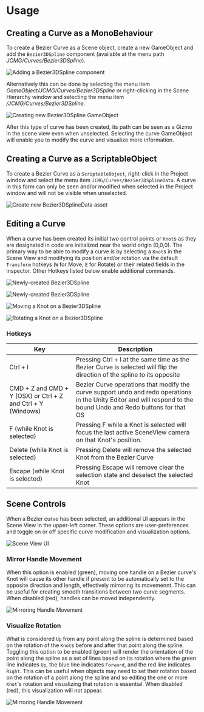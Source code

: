 # Usage

## Creating a Curve as a MonoBehaviour

To create a Bezier Curve as a Scene object, create a new GameObject and add the `Bezier3DSpline` component (available at the menu path _JCMG/Curves/Bezier3DSpline_). 

![Adding a Bezier3DSpline component](./Images/CreateBezierSplineComponent01.png)

Alternatively this can be done by selecting the menu item _GameObject/JCMG/Curves/Bezier3DSpline_ or right-clicking in the Scene Hierarchy window and selecting the menu item _/JCMG/Curves/Bezier3DSpline_.

![Creating new Bezier3DSpline GameObject](./Images/CreateBezierSplineComponent02.png)

After this type of curve has been created, its path can be seen as a Gizmo in the scene view even when unselected. Selecting the curve GameObject will enable you to modify the curve and visualize more information.

## Creating a Curve as a ScriptableObject

To create a Bezier Curve as a `ScriptableObject`, right-click in the Project window and select the menu item `JCMG/Curves/Bezier3DSplineData`. A curve in this form can only be seen and/or modified when selected in the Project window and will not be visible when unselected.

![Create new Bezier3DSplineData asset](./Images/CreateBezierSplineDataAsset01.png)

## Editing a Curve

When a curve has been created its initial two control points or `Knot`s as they are designated in code are initialized near the world origin (0,0,0). The primary way to be able to modify a curve is by selecting a `Knot`s in the Scene View and modifying its position and/or rotation via the default `Transform` hotkeys (`W` for Move, `E` for Rotate) or their related fields in the inspector. Other Hotkeys listed below enable additional commands.

![Newly-created Bezier3DSpline](./Images/Bezier3DSpline01.png)

![Newly-created Bezier3DSpline](./Images/Bezier3DSpline02.png)

![Moving a Knot on a Bezier3DSpline](./Images/Bezier3DSpline_Move01.gif)

![Rotating a Knot on a Bezier3DSpline](./Images/Bezier3DSpline_Rotate01.gif)

### Hotkeys

| Key | Description |
|-----|-------------|
| Ctrl + I | Pressing Ctrl + I at the same time as the Bezier Curve is selected will flip the direction of the spline to its opposite | 
| CMD + Z and CMD + Y (OSX) or Ctrl + Z and Ctrl + Y (Windows)| Bezier Curve operations that modify the curve support undo and redo operations in the Unity Editor and will respond to the bound Undo and Redo buttons for that OS |
| F (while Knot is selected) | Pressing F while a Knot is selected will focus the last active SceneView camera on that Knot's position. |
| Delete (while Knot is selected) | Pressing Delete will remove the selected Knot from the Bezier Curve 				 | 
| Escape (while Knot is selected) | Pressing Escape will remove clear the selection state and deselect the selected Knot |

## Scene Controls

When a Bezier curve has been selected, an additional UI appears in the Scene View in the upper-left corner. These options are user-preferences and toggle on or off specific curve modification and visualization options.

![Scene View UI](./Images/SceneView_UI01.png)

### Mirror Handle Movement
When this option is enabled (green), moving one handle on a Bezier curve's Knot will cause its other handle if present to be automatically set to the opposite direction and length, effectively mirroring its movemennt. This can be useful for creating smooth transitions between two curve segments. When disabled (red), handles can be moved independently. 

![Mirroring Handle Movement](./Images/Bezier3DSpline_MirrorHandleMovement01.gif)

### Visualize Rotation
What is considered `Up` from any point along the spline is determined based on the rotation of the `Knot`s before and after that point along the spline. Toggling this option to be enabled (green) will render the orientation of the point along the spline as a set of lines based on its rotation where the green line indicates `Up`, the blue line indicates `Forward`, and the red line indicates `Right`. This can be useful when objects may need to set their rotation based on the rotation of a point along the spline and so editing the one or more `Knot`'s rotation and visualizing that rotation is essential. When disabled (red), this visualization will not appear.

![Mirroring Handle Movement](./Images/Bezier3DSpline_VisualizeRotation01.gif)